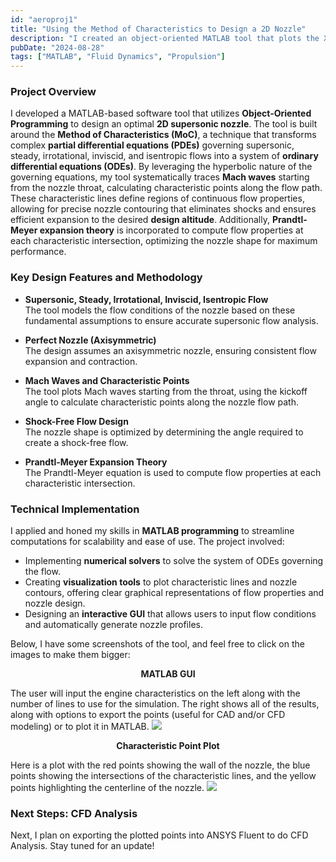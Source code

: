 ```yaml
---
id: "aeroproj1"
title: "Using the Method of Characteristics to Design a 2D Nozzle"
description: "I created an object-oriented MATLAB tool that plots the X/Y coordinates of an ideal minimum-length nozzle given certain design characteristics."
pubDate: "2024-08-28"
tags: ["MATLAB", "Fluid Dynamics", "Propulsion"]
---
```


### Project Overview  
I developed a MATLAB-based software tool that utilizes **Object-Oriented Programming** to design an optimal **2D supersonic nozzle**. The tool is built around the **Method of Characteristics (MoC)**, a technique that transforms complex **partial differential equations (PDEs)** governing supersonic, steady, irrotational, inviscid, and isentropic flows into a system of **ordinary differential equations (ODEs)**. By leveraging the hyperbolic nature of the governing equations, my tool systematically traces **Mach waves** starting from the nozzle throat, calculating characteristic points along the flow path. These characteristic lines define regions of continuous flow properties, allowing for precise nozzle contouring that eliminates shocks and ensures efficient expansion to the desired **design altitude**. Additionally, **Prandtl-Meyer expansion theory** is incorporated to compute flow properties at each characteristic intersection, optimizing the nozzle shape for maximum performance.

### Key Design Features and Methodology  
- **Supersonic, Steady, Irrotational, Inviscid, Isentropic Flow**  
  The tool models the flow conditions of the nozzle based on these fundamental assumptions to ensure accurate supersonic flow analysis.

- **Perfect Nozzle (Axisymmetric)**  
  The design assumes an axisymmetric nozzle, ensuring consistent flow expansion and contraction.

- **Mach Waves and Characteristic Points**  
  The tool plots Mach waves starting from the throat, using the kickoff angle to calculate characteristic points along the nozzle flow path.

- **Shock-Free Flow Design**  
  The nozzle shape is optimized by determining the angle required to create a shock-free flow.

- **Prandtl-Meyer Expansion Theory**  
  The Prandtl-Meyer equation is used to compute flow properties at each characteristic intersection.

### Technical Implementation  
I applied and honed my skills in **MATLAB programming** to streamline computations for scalability and ease of use. The project involved:

- Implementing **numerical solvers** to solve the system of ODEs governing the flow.
- Creating **visualization tools** to plot characteristic lines and nozzle contours, offering clear graphical representations of flow properties and nozzle design.
- Designing an **interactive GUI** that allows users to input flow conditions and automatically generate nozzle profiles.

Below, I have some screenshots of the tool, and feel free to click on the images to make them bigger:

<p style="text-align:center;"><b>MATLAB GUI</b></p>

The user will input the engine characteristics on the left along with the number of lines to use for the simulation. The right shows all of the results, along with options to export the points (useful for CAD and/or CFD modeling) or to plot it in MATLAB.
[ ![](/aero-proj/moc-gui.png) ](/aero-proj/moc-gui.png)

<p style="text-align:center;"><b>Characteristic Point Plot</b></p>

Here is a plot with the red points showing the wall of the nozzle, the blue points showing the intersections of the characteristic lines, and the yellow points highlighting the centerline of the nozzle.
[ ![](/aero-proj/moc-plot.png) ](/aero-proj/moc-plot.png)

### Next Steps: CFD Analysis
Next, I plan on exporting the plotted points into ANSYS Fluent to do CFD Analysis. Stay tuned for an update!
